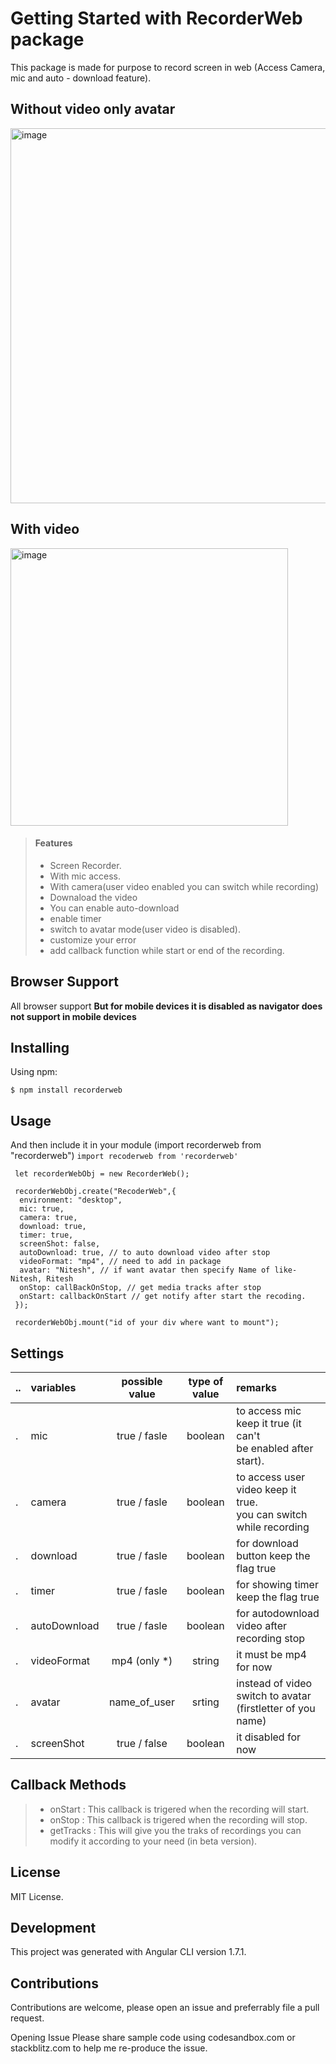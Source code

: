 # Getting Started with RecorderWeb package

This package is made for purpose to record screen in web (Access Camera, mic and auto - download feature).
## Without video only avatar
<img width="600" alt="image" src="https://user-images.githubusercontent.com/48119181/171716304-0d47fb24-8411-45ff-81b3-82d2677cfe5b.png">

## With video 

<img width="444" alt="image" src="https://user-images.githubusercontent.com/48119181/171832347-c88b3aa6-12c1-4386-859f-6a673caf4373.png">

> #### Features
>
> - Screen Recorder.
> - With mic access.
> - With camera(user video enabled you can switch while recording)
> - Downaload the video
> - You can enable auto-download 
> - enable timer 
> - switch to avatar mode(user video is disabled).
> - customize your error
> - add callback function while start or end of the recording.

## Browser Support

All browser support 
**But for mobile devices it is disabled as navigator does not support in mobile devices**

## Installing

Using npm:

`$ npm install recorderweb`

## Usage
And then include it in your module (import recorderweb from "recorderweb")
`import recoderweb from 'recorderweb'`

     let recorderWebObj = new RecorderWeb(); 

     recorderWebObj.create("RecoderWeb",{
      environment: "desktop",
      mic: true,
      camera: true,
      download: true,
      timer: true,
      screenShot: false,
      autoDownload: true, // to auto download video after stop
      videoFormat: "mp4", // need to add in package
      avatar: "Nitesh", // if want avatar then specify Name of like-  Nitesh, Ritesh 
      onStop: callBackOnStop, // get media tracks after stop
      onStart: callbackOnStart // get notify after start the recoding.
     });

     recorderWebObj.mount("id of your div where want to mount");

## Settings


|..| variables   | possible value  | type of value   |                 remarks                 |
|-|:--------     |:---------------:|:---------------:|:----------------------------------------|
|.|  mic        |   true / fasle  |   boolean       |  to access mic keep it true (it can't <br/> be enabled after start). |
|.|  camera     |   true / fasle  |   boolean       |  to access user video keep it true. <br/>  you can switch while recording  | 
|.|  download    |   true / fasle  |   boolean       |  for download button keep the flag true |
|.|  timer       |   true / fasle  |   boolean       |  for showing timer keep the flag true   |
|.|  autoDownload|   true / fasle  |   boolean       |  for autodownload video after recording stop|
|.|  videoFormat |   mp4 (only *)  |   string        |  it must be mp4 for now                 |
|.|  avatar      |   name_of_user  |   srting        |  instead of video switch to avatar <br/> (firstletter of you name) |
|.|  screenShot  |   true / false  |   boolean       |  it disabled for now                    |

## Callback Methods
  > -  onStart   :  This callback is trigered when the recording will start.
  > -  onStop    :  This callback is trigered when the recording will stop.
  > -  getTracks :  This will give you the traks of recordings you can modify 
                    it according to your  need (in beta version).

## License
MIT License.

## Development
This project was generated with Angular CLI version 1.7.1.

## Contributions
Contributions are welcome, please open an issue and preferrably file a pull request.

Opening Issue
Please share sample code using codesandbox.com or stackblitz.com to help me re-produce the issue.
